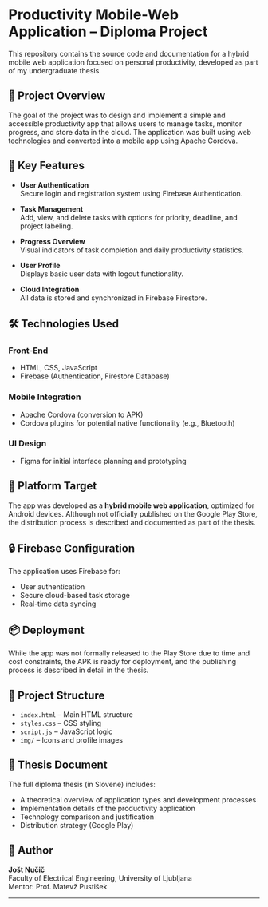 

# Productivity Mobile-Web Application – Diploma Project

This repository contains the source code and documentation for a hybrid mobile web application focused on personal productivity, developed as part of my undergraduate thesis.

## 📌 Project Overview

The goal of the project was to design and implement a simple and accessible productivity app that allows users to manage tasks, monitor progress, and store data in the cloud. The application was built using web technologies and converted into a mobile app using Apache Cordova.

## 🎯 Key Features

- **User Authentication**  
  Secure login and registration system using Firebase Authentication.

- **Task Management**  
  Add, view, and delete tasks with options for priority, deadline, and project labeling.

- **Progress Overview**  
  Visual indicators of task completion and daily productivity statistics.

- **User Profile**  
  Displays basic user data with logout functionality.

- **Cloud Integration**  
  All data is stored and synchronized in Firebase Firestore.

## 🛠️ Technologies Used

### Front-End
- HTML, CSS, JavaScript  
- Firebase (Authentication, Firestore Database)

### Mobile Integration
- Apache Cordova (conversion to APK)  
- Cordova plugins for potential native functionality (e.g., Bluetooth)

### UI Design
- Figma for initial interface planning and prototyping

## 📱 Platform Target

The app was developed as a **hybrid mobile web application**, optimized for Android devices. Although not officially published on the Google Play Store, the distribution process is described and documented as part of the thesis.

## 🔒 Firebase Configuration

The application uses Firebase for:
- User authentication
- Secure cloud-based task storage
- Real-time data syncing

## 📦 Deployment

While the app was not formally released to the Play Store due to time and cost constraints, the APK is ready for deployment, and the publishing process is described in detail in the thesis.

## 📂 Project Structure

- `index.html` – Main HTML structure
- `styles.css` – CSS styling
- `script.js` – JavaScript logic
- `img/` – Icons and profile images


## 📄 Thesis Document

The full diploma thesis (in Slovene) includes:
- A theoretical overview of application types and development processes
- Implementation details of the productivity application
- Technology comparison and justification
- Distribution strategy (Google Play)

## 👤 Author

**Jošt Nučič**  
Faculty of Electrical Engineering, University of Ljubljana  
Mentor: Prof. Matevž Pustišek

---
